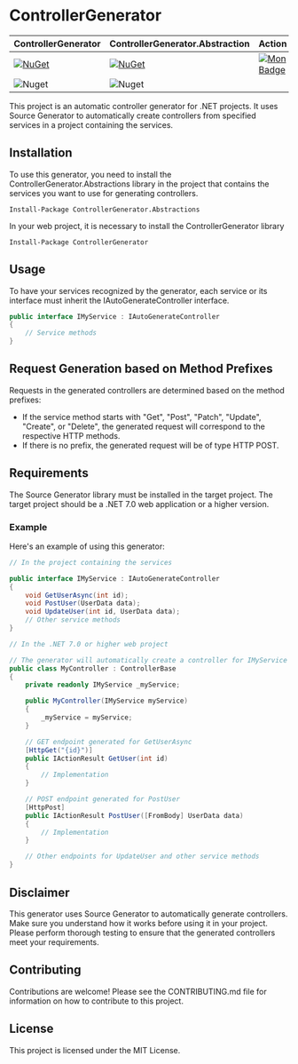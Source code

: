 # ControllerGenerator
| ControllerGenerator | ControllerGenerator.Abstraction | Action |
|------------------|------------------|------------------|
| [![NuGet](https://img.shields.io/nuget/v/ControllerGenerator?label=ControllerGenerator)](https://www.nuget.org/packages/ControllerGenerator)       | [![NuGet](https://img.shields.io/nuget/v/ControllerGenerator.Abstraction?label=ControllerGenerator.Abstraction)](https://www.nuget.org/packages/ControllerGenerator)         | [![Mon Badge](https://github.com/cloud0259/ControllerGenerator/workflows/.build/badge.svg)](https://github.com/cloud0259/ControllerGenerator/actions)         |
| ![Nuget](https://img.shields.io/nuget/dt/ControllerGenerator?label=ControllerGenerator)         | ![Nuget](https://img.shields.io/nuget/dt/ControllerGenerator.Abstraction?label=ControllerGenerator.Abstraction)         |          |


This project is an automatic controller generator for .NET projects. It uses Source Generator to automatically create controllers from specified services in a project containing the services.

## Installation
To use this generator, you need to install the ControllerGenerator.Abstractions library in the project that contains the services you want to use for generating controllers.

```
Install-Package ControllerGenerator.Abstractions
```
In your web project, it is necessary to install the ControllerGenerator library
```
Install-Package ControllerGenerator
```

## Usage
To have your services recognized by the generator, each service or its interface must inherit the IAutoGenerateController interface.

```csharp
public interface IMyService : IAutoGenerateController
{
    // Service methods
}
```
## Request Generation based on Method Prefixes

Requests in the generated controllers are determined based on the method prefixes:

- If the service method starts with "Get", "Post", "Patch", "Update", "Create", or "Delete", the generated request will correspond to the respective HTTP methods.
- If there is no prefix, the generated request will be of type HTTP POST.

## Requirements
The Source Generator library must be installed in the target project. The target project should be a .NET 7.0 web application or a higher version.

### Example
Here's an example of using this generator:

```csharp
// In the project containing the services

public interface IMyService : IAutoGenerateController
{
    void GetUserAsync(int id);
    void PostUser(UserData data);
    void UpdateUser(int id, UserData data);
    // Other service methods
}

// In the .NET 7.0 or higher web project

// The generator will automatically create a controller for IMyService with corresponding HTTP methods for each method in the service.
public class MyController : ControllerBase
{
    private readonly IMyService _myService;

    public MyController(IMyService myService)
    {
        _myService = myService;
    }

    // GET endpoint generated for GetUserAsync
    [HttpGet("{id}")]
    public IActionResult GetUser(int id)
    {
        // Implementation
    }

    // POST endpoint generated for PostUser
    [HttpPost]
    public IActionResult PostUser([FromBody] UserData data)
    {
        // Implementation
    }

    // Other endpoints for UpdateUser and other service methods
}
```
## Disclaimer
This generator uses Source Generator to automatically generate controllers. Make sure you understand how it works before using it in your project. Please perform thorough testing to ensure that the generated controllers meet your requirements.

## Contributing
Contributions are welcome! Please see the CONTRIBUTING.md file for information on how to contribute to this project.

## License
This project is licensed under the MIT License.
